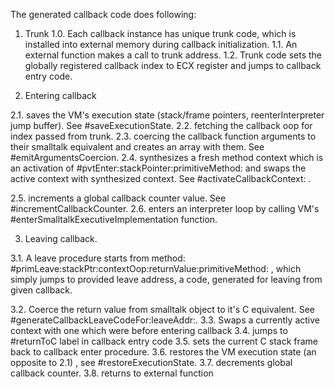 The generated callback code does following:

1. Trunk
1.0. Each callback instance has unique trunk code, which is installed into external memory during callback initialization.
1.1. An external function makes a call to trunk address.
1.2. Trunk code sets the globally registered callback index to ECX register and jumps to callback entry code.

2. Entering callback 

2.1. saves the VM's execution state (stack/frame pointers, reenterInterpreter jump buffer). See #saveExecutionState.
2.2. fetching the callback oop for index passed from trunk.
2.3. coercing the callback function arguments to their smalltalk equivalent and creates an array with them. See #emitArgumentsCoercion.
2.4. synthesizes a fresh method context which is an activation of #pvtEnter:stackPointer:primitiveMethod: 
	and swaps the active context with synthesized context. See #activateCallbackContext: .

2.5. increments a global callback counter value. See #incrementCallbackCounter.
2.6. enters an interpreter loop by calling VM's #enterSmalltalkExecutiveImplementation function.

3. Leaving callback.

3.1. A leave procedure starts from method: #primLeave:stackPtr:contextOop:returnValue:primitiveMethod: , which
simply jumps to provided leave address, a code, generated for leaving from given callback.

3.2. Coerce the return value from smalltalk object to it's C equivalent. See #generateCallbackLeaveCodeFor:leaveAddr:.
3.3. Swaps a currently active context with one which were before entering callback
3.4. jumps to #returnToC label in callback entry code
3.5. sets the current C stack frame back to callback enter procedure.
3.6. restores the VM execution state (an opposite to 2.1) , see #restoreExecutionState.
3.7. decrements global callback counter.
3.8. returns to external function
